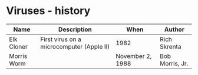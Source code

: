 # Viruses - history
| Name        | Description                               | When             | Author          |
|-------------|-------------------------------------------|------------------|-----------------|
| Elk Cloner  | First virus on a microcomputer (Apple II) | 1982             | Rich Skrenta    |
| Morris Worm |                                           | November 2, 1988 | Bob Morris, Jr. |


